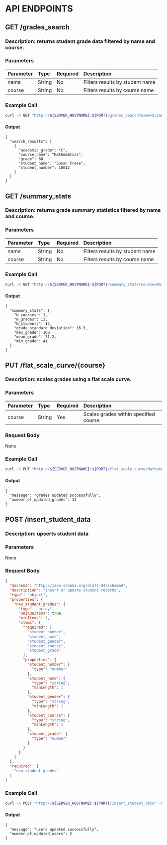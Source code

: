 # API ENDPOINTS<br />
## GET /grades\_search
### Description: returns student grade data filtered by name and course.
### Parameters

|Parameter|Type  |Required|Description                    |
|:--------|:-----|:-------|:------------------------------|
|name     |String|No      |Filters results by student name|
|course   |String|No      |Filters results by course name |

### Example Call
```sh
curl -X GET "http://${SERVER_HOSTNAME}:${PORT}/grades_search?name=Susan&course=math"
```
#### Output
```
{
  "search_results": [
    {
      "academic_grade": "C",
      "course_name": "Mathematics",
      "grade": 68,
      "student_name": "Susan Frese",
      "student_number": 10012
    }
  ]
}
```


## GET /summary\_stats
### Description: returns grade summary statistics filtered by name and course.
### Parameters

|Parameter|Type  |Required|Description                    |
|:--------|:-----|:-------|:------------------------------|
|name     |String|No      |Filters results by student name|
|course   |String|No      |Filters results by course name |

### Example Call
```sh
curl -X GET "http://${SERVER_HOSTNAME}:${PORT}/summary_stats?course=Mathematics"
```
#### Output
```
{
  "summary_stats": {
    "N_courses": 1,
    "N_grades": 13,
    "N_students": 13,
    "grade_standard_deviation": 16.3,
    "max_grade": 100,
    "mean_grade": 71.2,
    "min_grade": 41
  }
}
```



## PUT /flat\_scale\_curve/{course}
### Description: scales grades using a flat scale curve.
### Parameters

|Parameter|Type  |Required|Description                          |
|:--------|:-----|:-------|:------------------------------------|
|course   |String|Yes     |Scales grades within specified course|

### Request Body
None
### Example Call
```sh
curl -X PUT "http://${SERVER_HOSTNAME}:${PORT}/flat_scale_curve/Mathematics"
```
#### Output
```
{
  "message": "grades updated successfully",
  "number_of_updated_grades": 13
}
```


## POST /insert\_student\_data
### Description: upserts student data
### Parameters
None
### Request Body
```json
{
  "$schema": "http://json-schema.org/draft-04/schema#",
  "description": "insert or update student records",
  "type": "object",
  "properties": {
    "new_student_grades": {
      "type": "array",
      "uniqueItems": true,
      "minItems": 1,
      "items": {
        "required": [
          "student_number",
          "student_name",
          "student_gender",
          "student_course",
          "student_grade"
        ],
        "properties": {
          "student_number": {
            "type": "number"
          },
          "student_name": {
            "type": "string",
            "minLength": 1
          },
          "student_gender": {
            "type": "string",
            "minLength": 1
          },
          "student_course": {
            "type": "string",
            "minLength": 1
          },
          "student_grade": {
            "type": "number"
          }
        }
      }
    }
  },
  "required": [
    "new_student_grades"
  ]
}
```
### Example Call
```sh
curl -X POST "http://${SERVER_HOSTNAME}:${PORT}/insert_student_data" -H "Content-Type: application/json" -d '{"new_student_grades":[{"student_number":20000, "student_name":"Henry Shearman", "student_gender":"male", "student_course":"Music", "student_grade":20}, {"student_number":20000, "student_name":"Henry Shearman", "student_gender":"male", "student_course":"Computer Science", "student_grade":88}]}'
```
#### Output
```
{
  "message": "users updated successfully",
  "number_of_updated_users": 2
}
```

